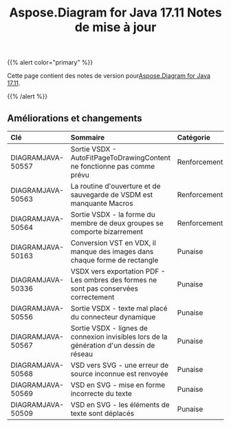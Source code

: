 ﻿---
title: Aspose.Diagram for Java 17.11 Notes de mise à jour
type: docs
weight: 20
url: /fr/java/aspose-diagram-for-java-17-11-release-notes/
---
{{% alert color="primary" %}} 

 Cette page contient des notes de version pour[Aspose.Diagram for Java 17.11](https://docs.aspose.com/diagram/java/aspose-diagram-for-java-17-11-release-notes/).

{{% /alert %}} 
## **Améliorations et changements**

|**Clé**|**Sommaire**|**Catégorie**|
|:- |:- |:- |
|DIAGRAMJAVA-50557|Sortie VSDX - AutoFitPageToDrawingContent ne fonctionne pas comme prévu|Renforcement|
|DIAGRAMJAVA-50563|La routine d'ouverture et de sauvegarde de VSDM est manquante Macros|Renforcement|
|DIAGRAMJAVA-50564|Sortie VSDX - la forme du membre de deux groupes se comporte bizarrement|Renforcement|
|DIAGRAMJAVA-50163|Conversion VST en VDX, il manque des images dans chaque forme de rectangle|Punaise|
|DIAGRAMJAVA-50336|VSDX vers exportation PDF - Les ombres des formes ne sont pas conservées correctement|Punaise|
|DIAGRAMJAVA-50556|Sortie VSDX - texte mal placé du connecteur dynamique|Punaise|
|DIAGRAMJAVA-50567|Sortie VSDX - lignes de connexion invisibles lors de la génération d'un dessin de réseau|Punaise|
|DIAGRAMJAVA-50568|VSD vers SVG - une erreur de source inconnue est renvoyée|Punaise|
|DIAGRAMJAVA-50569|VSD en SVG - mise en forme incorrecte du texte|Punaise|
|DIAGRAMJAVA-50509|VSD en SVG - les éléments de texte sont déplacés|Punaise|

